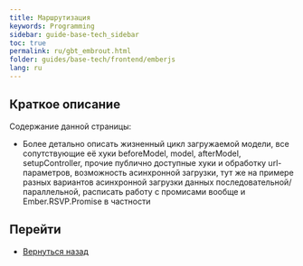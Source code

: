 ```yaml
---
title: Маршрутизация
keywords: Programming
sidebar: guide-base-tech_sidebar
toc: true
permalink: ru/gbt_embrout.html
folder: guides/base-tech/frontend/emberjs
lang: ru
---
```


## Краткое описание

Содержание данной страницы:

* Более детально описать жизненный цикл загружаемой модели, все сопутствующие её хуки beforeModel, model, afterModel, setupController, прочие публично доступные хуки и  обработку url-параметров, возможность асинхронной загрузки, тут же на примере разных вариантов асинхронной загрузки данных последовательной/параллельной, расписать работу с промисами вообще и Ember.RSVP.Promise в частности

## Перейти

* [Вернуться назад](gbt_emberjs.html)